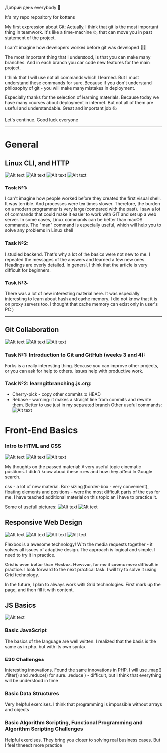 Добрий день everybody 👋

It's my repo repository for kottans

My first expression about Git:
Actually, I think that git is the most important thing in teamwork. It's like a time-machine ⏱, that can move you in past statement of the project.

I can't imagine how developers worked before git was developed 😵‍💫

The most important thing that I understood, is that you can make many branches. And in each branch you can code new features for the main project.

I think that I will use not all commands which I learned. But I must understand these commands for sure.
Because if you don't understand philosophy of git - you will make many mistakes in deployment.

Especially thanks for the selection of learning materials.
Because today we have many courses about deployment in internet. But not all of them are useful and understandable.
Great and important job 👍

Let's continue. Good luck everyone

---
# General

## Linux CLI, and HTTP

![Alt text](/task_linux_cli/1_module.png?raw=true "1_module")
![Alt text](/task_linux_cli/2_module.png?raw=true "2_module")
![Alt text](/task_linux_cli/3_module.png?raw=true "3_module")
![Alt text](/task_linux_cli/4_module.png?raw=true "4_module")

### Task №1:
I can't imagine how people worked before they created the first visual shell. It was terrible. And processes were ten times slower. Therefore, the burden on a modern programmer is very large (compared with the past).
I saw a lot of commands that could make it easier to work with GIT and set up a web server. In some cases, Linux commands can be better than macOS commands. The "man" command is especially useful, which will help you to solve any problems in Linux shell

### Task №2:
I studied backend. That's why a lot of the basics were not new to me. I repeated the messages of the answers and learned a few new ones. Headings are overly detailed. In general, I think that the article is very difficult for beginners.

### Task №3:
There was a lot of new interesting material here. It was especially interesting to learn about hash and cache memory. I did not know that it is on proxy servers too. I thought that cache memory can exist only in user's PC )

---

## Git Collaboration
![Alt text](/task_git_collaboration/Introduction_to_Git_and_GitHub.png?raw=true "Introduction to Git and GitHub")
![Alt text](/task_git_collaboration/learngitbranching.js_part_1.png?raw=true "learngitbranching.js part 1")
![Alt text](/task_git_collaboration/learngitbranching.js_part_2.png?raw=true "learngitbranching.js part 2")

### Task №1: Introduction to Git and GitHub (weeks 3 and 4):
Forks is a really interesting thing. Because you can improve other projects, or you can ask for help to others.
Issues help with productive work.

### Task №2: learngitbranching.js.org:
- Cherry-pick - copy other commits to HEAD
- Rebase - warning: it makes a straight line  from commits and rewrite them. Better to use just in my separated branch
Other useful commands:
![Alt text](/pictures_for_notes/How_to_use_GIT.png?raw=true "How to use GIT")

# Front-End Basics

### Intro to HTML and CSS
![Alt text](/task_html_css_intro/codecademy.png?raw=true "codecademy")
![Alt text](/task_html_css_intro/coursera_html.png?raw=true "coursera_html")
![Alt text](/task_html_css_intro/coursera_css.png?raw=true "coursera_css")

My thoughts on the passed material:
A very useful topic cinematic positions. I didn't know about these rules and how they affect in Google search.

css - a lot of new material. Box-sizing (border-box - very convenient), floating elements and positions - were the most difficult parts of the css for me. I have teached additional material on this topic an i have to practice it.

Some of usefull pictures:
![Alt text](/pictures_for_notes/positions.png?raw=true "positions")
![Alt text](/pictures_for_notes/display.png?raw=true "display")

## Responsive Web Design
![Alt text](/task_responsive_web_design/flexbox_youtube.png?raw=true "flexbox_youtube")
![Alt text](/task_responsive_web_design/froggy?raw=true "froggy")
![Alt text](/task_responsive_web_design/grid_youtube.png?raw=true "grid_youtube")
![Alt text](/task_responsive_web_design/grid_garden_result.png?raw=true "grid_garden_result")

Flexbox is a awesome technology!  With the media requests together - it solves all issues of adaptive design.
The approach is logical and simple. I need to try it in practice.

Grid is even better than Flexbox. However, for me it seems more difficult in practice. I look forward to the next practical task. I will try to solve it using Grid technology.

In the future, I plan to always work with Grid technologies. First mark up the page, and then fill it with content.

## JS Basics
![Alt text](/task_js_basics/js_basics_results.png?raw=true "flexbox_youtube")

### Basic JavaScript
The basics of the language are well written. I realized that the basis is the same as in php. but with its own syntax
### ES6 Challenges
Interesting innovations. Found the same innovations in PHP. I will use .map() .filter() and .reduce() for sure.
.reduce() - difficult, but I think that everything will be understood in time
### Basic Data Structures
Very helpful exercises. I think that programming is impossible without arrays and objects
### Basic Algorithm Scripting, Functional Programming and Algorithm Scripting Challenges
Helpful exercises. They bring you closer to solving real business cases. But I feel thneedt more practice